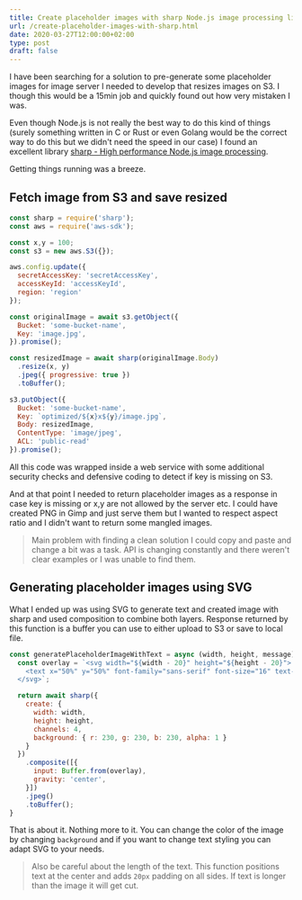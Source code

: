 ```yaml
---
title: Create placeholder images with sharp Node.js image processing library
url: /create-placeholder-images-with-sharp.html
date: 2020-03-27T12:00:00+02:00
type: post
draft: false
---
```


I have been searching for a solution to pre-generate some placeholder images for
image server I needed to develop that resizes images on S3. I though this would
be a 15min job and quickly found out how very mistaken I was.

Even though Node.js is not really the best way to do this kind of things (surely
something written in C or Rust or even Golang would be the correct way to do
this but we didn't need the speed in our case) I found an excellent library
[sharp - High performance Node.js image
processing](https://github.com/lovell/sharp).

Getting things running was a breeze.

## Fetch image from S3 and save resized

```js
const sharp = require('sharp');
const aws = require('aws-sdk');

const x,y = 100;
const s3 = new aws.S3({});

aws.config.update({
  secretAccessKey: 'secretAccessKey',
  accessKeyId: 'accessKeyId',
  region: 'region'
});

const originalImage = await s3.getObject({
  Bucket: 'some-bucket-name',
  Key: 'image.jpg',
}).promise();

const resizedImage = await sharp(originalImage.Body)
  .resize(x, y)
  .jpeg({ progressive: true })
  .toBuffer();

s3.putObject({
  Bucket: 'some-bucket-name',
  Key: `optimized/${x}x${y}/image.jpg`,
  Body: resizedImage,
  ContentType: 'image/jpeg',
  ACL: 'public-read'
}).promise();
```

All this code was wrapped inside a web service with some additional security 
checks and defensive coding to detect if key is missing on S3.

And at that point I needed to return placeholder images as a response in case
key is missing or x,y are not allowed by the server etc. I could have created
PNG in Gimp and just serve them but I wanted to respect aspect ratio and I
didn't want to return some mangled images.

> Main problem with finding a clean solution I could copy and paste and change a
> bit was a task. API is changing constantly and there weren't clear examples or
> I was unable to find them.

## Generating placeholder images using SVG

What I ended up was using SVG to generate text and created image with sharp and
used composition to combine both layers. Response returned by this function is a
buffer you can use to either upload to S3 or save to local file.

```js
const generatePlaceholderImageWithText = async (width, height, message) => {
  const overlay = `<svg width="${width - 20}" height="${height - 20}">
    <text x="50%" y="50%" font-family="sans-serif" font-size="16" text-anchor="middle">${message}</text>
  </svg>`;

  return await sharp({
    create: {
      width: width,
      height: height,
      channels: 4,
      background: { r: 230, g: 230, b: 230, alpha: 1 }
    }
  })
    .composite([{
      input: Buffer.from(overlay),
      gravity: 'center',
    }])
    .jpeg()
    .toBuffer();
}
```

That is about it. Nothing more to it. You can change the color of the image by
changing `background` and if you want to change text styling you can adapt SVG
to your needs.

> Also be careful about the length of the text. This function positions text at
> the center and adds `20px` padding on all sides. If text is longer than the
> image it will get cut.
